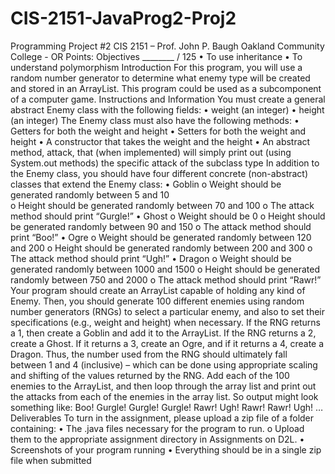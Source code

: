 # CIS-2151-JavaProg2-Proj2

Programming Project #2 
CIS 2151 – Prof. John P. Baugh 
Oakland Community College - OR 
Points: 
Objectives 
________ / 125 
• To use inheritance 
• To understand polymorphism 
Introduction 
For this program, you will use a random number generator to determine what enemy type will be created 
and stored in an ArrayList.  This program could be used as a subcomponent of a computer game. 
Instructions and Information 
You must create a general abstract Enemy class with the following fields: 
• weight (an integer) 
• height (an integer) 
The Enemy class must also have the following methods: 
• Getters for both the weight and height 
• Setters for both the weight and height 
• A constructor that takes the weight and the height 
• An abstract method, attack, that (when implemented) will simply print out (using System.out 
methods) the specific attack of the subclass type 
In addition to the Enemy class, you should have four different concrete (non-abstract) classes that extend the 
Enemy class: 
• Goblin 
o Weight should be generated randomly between 5 and 10  
o Height should be generated randomly between 70 and 100 
o The attack method should print “Gurgle!” 
• Ghost 
o Weight should be 0 
o Height should be generated randomly between 90 and 150 
o The attack method should print “Boo!” 
• Ogre 
o Weight should be generated randomly between 120 and 200 
o Height should be generated randomly between 200 and 300 
o The attack method should print “Ugh!” 
• Dragon 
o Weight should be generated randomly between 1000 and 1500 
o Height should be generated randomly between 750 and 2000 
o The attack method should print “Rawr!” 
Your program should create an ArrayList capable of holding any kind of Enemy.  Then, you should generate 100 
different enemies using random number generators (RNGs) to select a particular enemy, and also to set their 
specifications (e.g., weight and height) when necessary. 
If the RNG returns a 1, then create a Goblin and add it to the ArrayList.  If the RNG returns a 2, create a Ghost.  If it 
returns a 3, create an Ogre, and if it returns a 4, create a Dragon. 
Thus, the number used from the RNG should ultimately fall between 1 and 4 (inclusive) – which can be done using 
appropriate scaling and shifting of the values returned by the RNG. 
Add each of the 100 enemies to the ArrayList, and then loop through the array list and print out the attacks from 
each of the enemies in the array list. 
So output might look something like: 
Boo! 
Gurgle! 
Gurgle! 
Gurgle! 
Rawr! 
Ugh! 
Rawr! 
Rawr! 
Ugh! 
… 
Deliverables 
To turn in the assignment, please upload a zip file of a folder containing: 
• The .java files necessary for the program to run. 
o Upload them to the appropriate assignment directory in Assignments on D2L. 
• Screenshots of your program running 
• Everything should be in a single zip file when submitted
